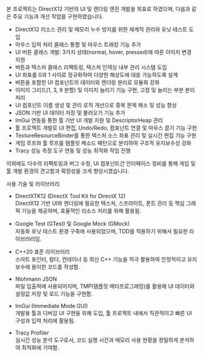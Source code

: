 본 프로젝트는 DirectX12 기반의 UI 및 렌더링 엔진 개발을 목표로 하였으며, 다음과 같은 주요 기능과 개선 작업을 구현하였습니다.  
  
- DirectX12 리소스 관리 및 메모리 누수 방지를 위한 체계적 관리와 유닛 테스트 도입  
- 마우스 입력 처리 클래스 통합 및 마우스 트래킹 기능 추가  
- UI 버튼 클래스 개발: 3가지 상태(normal, hover, pressed)에 따른 이미지 변경 지원  
- 버튼과 텍스처 클래스 리팩토링, 텍스처 인덱싱 내부 관리 시스템 도입  
- UI 좌표를 0과 1 사이로 정규화하여 다양한 해상도에 대응 가능하도록 설계  
- 버튼을 포함한 UI 컴포넌트의 데이터와 렌더링 분리로 모듈화 강화  
- 이미지 그리드(1, 3, 9 분할) 및 이미지 늘리기 기능 구현, 고정 및 늘리는 부분 분리 처리  
- UI 컴포넌트 이름 생성 및 관리 로직 개선으로 중복 문제 해소 및 성능 향상  
- JSON 기반 UI 데이터 저장 및 불러오기 기능 추가  
- ImGui 연동을 통한 툴 기반 UI 개발 지원 및 DescriptorHeap 관리  
- 툴 프로젝트 개발로 UI 편집, Undo/Redo, 컴포넌트 연결 및 마우스 끌기 기능 구현  
- TextureResourceBinder를 통한 텍스처 소스 좌표 관리 및 실시간 편집 기능 구현  
- 게임 루프와 툴 루프를 템플릿 메소드 패턴으로 분리하여 구조적 유지보수성 강화  
- Tracy 성능 측정 도구 연동 및 성능 최적화 작업 진행

이외에도 다수의 리팩토링과 버그 수정, UI 컴포넌트간 인터페이스 정비를 통해 게임 및 툴 개발 환경의 견고함과 확장성을 크게 향상시켰습니다.  

  
사용 기술 및 라이브러리  
- DirectXTK12 (DirectX Tool Kit for DirectX 12)  
  DirectX12 기반 UI와 렌더링에 필요한 텍스처, 스프라이트, 폰트 관리 등 핵심 그래픽 기능을 제공하며, 효율적인 리소스 처리를 위해 활용됨.  
  
- Google Test (GTest) 및 Google Mock (GMock)  
  자동화 유닛 테스트 환경 구축에 사용되었으며, TDD를 적용하기 위해서 필요한 라이브러리임.  
  
- C++20 표준 라이브러리  
  스마트 포인터, 람다, 컨테이너 등 최신 C++ 기능을 적극 활용하여 안정적이고 유지보수에 용이한 코드를 작성함.  
  
- Nlohmann JSON  
  파일 입출력에 사용되어지며, TMP(템플릿 메타프로그래밍)를 활용해 UI 데이터와 설정값 저장 및 로드 기능을 구현함.  
  
- ImGui (Immediate Mode GUI)  
  개발용 툴과 디버깅 UI 구현을 위해 도입, 툴 프로젝트 내에서 직관적이고 빠른 UI 구성과 입력 처리에 활용됨.  
  
- Tracy Profiler  
  실시간 성능 분석 도구로서, 코드 실행 시간과 메모리 사용 현황을 정밀하게 분석하여 최적화에 기여함.  
